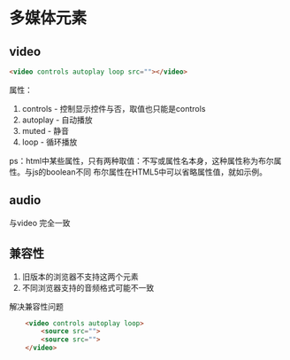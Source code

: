 # 多媒体元素

## video

```html
<video controls autoplay loop src=""></video>
```

属性：
1. controls - 控制显示控件与否，取值也只能是controls
2. autoplay - 自动播放
3. muted - 静音
4. loop - 循环播放

ps：html中某些属性，只有两种取值：不写或属性名本身，这种属性称为布尔属性。与js的boolean不同
布尔属性在HTML5中可以省略属性值，就如示例。

## audio

与video 完全一致

## 兼容性

1. 旧版本的浏览器不支持这两个元素
2. 不同浏览器支持的音频格式可能不一致

解决兼容性问题

```html
    <video controls autoplay loop>
        <source src="">
        <source src="">
    </video>
```